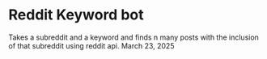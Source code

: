 # Reddit Keyword bot
Takes a subreddit and a keyword and finds n many posts with the inclusion of that subreddit using reddit api. March ‎23, ‎2025
